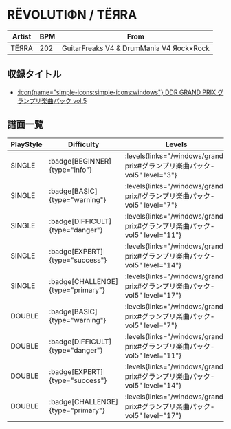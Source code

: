 # RЁVOLUTIФN / TЁЯRA

|Artist|BPM|From|
|------|---|----|
|TЁЯRA|202|GuitarFreaks V4 & DrumMania V4 Яock×Rock|

## 収録タイトル

- [:icon{name="simple-icons:simple-icons:windows"} DDR GRAND PRIX グランプリ楽曲パック vol.5](/windows/grand-prix#グランプリ楽曲パック-vol5)

## 譜面一覧

|PlayStyle|Difficulty|Levels|Notes|Movie|
|---------|----------|------|-----|-----|
|SINGLE| :badge[BEGINNER]{type="info"}| :levels{links="/windows/grand-prix#グランプリ楽曲パック-vol5" level="3"}|127/3||
|SINGLE| :badge[BASIC]{type="warning"}| :levels{links="/windows/grand-prix#グランプリ楽曲パック-vol5" level="7"}|273/49||
|SINGLE| :badge[DIFFICULT]{type="danger"}| :levels{links="/windows/grand-prix#グランプリ楽曲パック-vol5" level="11"}|391/43||
|SINGLE| :badge[EXPERT]{type="success"}| :levels{links="/windows/grand-prix#グランプリ楽曲パック-vol5" level="14"}|573/16||
|SINGLE| :badge[CHALLENGE]{type="primary"}| :levels{links="/windows/grand-prix#グランプリ楽曲パック-vol5" level="17"}|777/16||
|DOUBLE| :badge[BASIC]{type="warning"}| :levels{links="/windows/grand-prix#グランプリ楽曲パック-vol5" level="7"}|265/32||
|DOUBLE| :badge[DIFFICULT]{type="danger"}| :levels{links="/windows/grand-prix#グランプリ楽曲パック-vol5" level="11"}|396/14||
|DOUBLE| :badge[EXPERT]{type="success"}| :levels{links="/windows/grand-prix#グランプリ楽曲パック-vol5" level="14"}|555/14||
|DOUBLE| :badge[CHALLENGE]{type="primary"}| :levels{links="/windows/grand-prix#グランプリ楽曲パック-vol5" level="17"}|744/17||
